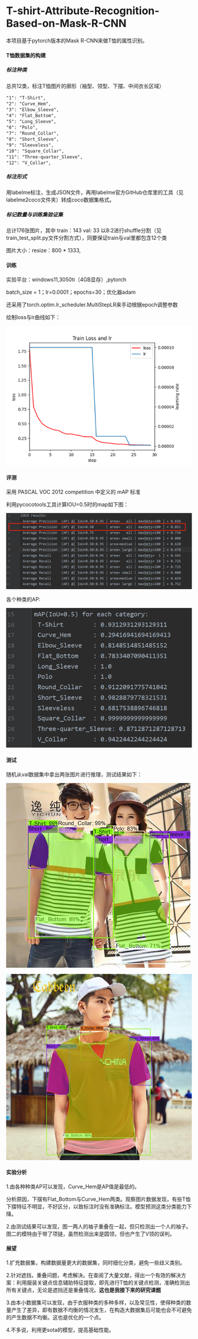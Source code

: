 # T-shirt-Attribute-Recognition-Based-on-Mask-R-CNN

本项目基于pytorch版本的Mask R-CNN来做T恤的属性识别。

#### T恤数据集的构建

##### 标注种类

总共12类，标注T恤图片的廓形（袖型、领型、下摆、中间衣长区域）

```
"1": "T-Shirt",
"2": "Curve_Hem",
"3": "Elbow_Sleeve",
"4": "Flat_Bottom",
"5": "Long_Sleeve",
"6": "Polo",
"7": "Round_Collar",
"8": "Short_Sleeve",
"9": "Sleeveless",
"10": "Square_Collar",
"11": "Three-quarter_Sleeve",
"12": "V_Collar",
```

##### 标注形式

用labelme标注，生成JSON文件，再用labelme官方GitHub仓库里的工具（见labelme2coco文件夹）转成coco数据集格式。

##### 标记数量与训练集验证集

总计176张图片，其中 train：143  val:     33 以8:2进行shuffle分割（见train_test_split.py文件分割方式），同要保证train与val里都包含12个类

图片大小：resize：800 * 1333, 

#### 训练

实验平台：windows11,3050ti（4GB显存）,pytorch

batch_size = 1；lr=0.0001；epochs=30；优化器adam

还采用了torch.optim.lr_scheduler.MultiStepLR来手动根据epoch调整参数

绘制loss与lr曲线如下：

![](assert\loss_lr.png)



#### 评测

采用 PASCAL VOC 2012 competition 中定义的 mAP 标准

利用pycocotools工具计算IOU=0.5时的map如下图：

![](assert\map.png)

各个种类的AP:

![](./assert/classes_map.png)

#### 测试

随机从val数据集中拿出两张图片进行推理，测试结果如下：

![](./assert/test_result.jpg)

![](./assert/test_result2.jpg)

#### 实验分析

1.由各种种类AP可以发现，Curve_Hem是AP值是最低的。

分析原因，下摆有Flat_Bottom与Curve_Hem两类。观察图片数据发现，有些T恤下摆特征不明显，不好区分，以致标注时没有准确标注。模型预测这类分类能力下降。

2.由测试结果可以发现，图一两人的袖子重叠在一起，但只检测出一个人的袖子。图二的模特由于带了项链，虽然检测出来是圆领，但也产生了V领的误判。

#### 展望

1.扩充数据集，构建数据量更大的数据集，同时细化分类，避免一些歧义类别。

2.针对遮挡，重叠问题，考虑解决。在查阅了大量文献，得出一个有效的解决方案：利用服装关键点信息辅助特征提取，即先进行T恤的关键点检测，准确检测出所有关键点，无论是遮挡还是重叠情况。**这也是我接下来的研究课题**

3.由本小数据集可以发现，由于衣服种类的多种多样，以及常见性，使得种类的数量产生了差异，即有数据不均衡的情况发生，在构造大数据集后可能也会不可避免的产生数据不均衡。这也是优化的一个点。

4.不多说，利用更sota的模型，提高基础性能。


